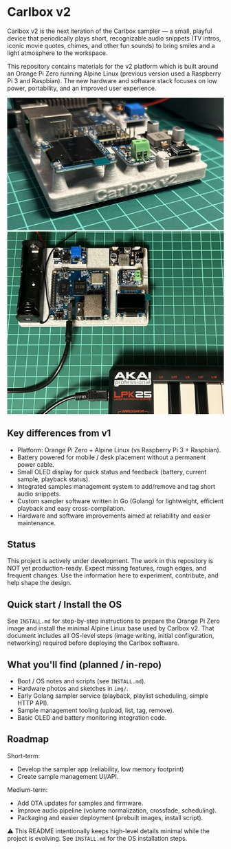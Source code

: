 # Carlbox v2

Carlbox v2 is the next iteration of the Carlbox sampler — a small, playful device that periodically plays short, recognizable audio snippets (TV intros, iconic movie quotes, chimes, and other fun sounds) to bring smiles and a light atmosphere to the workspace.

This repository contains materials for the v2 platform which is built around an Orange Pi Zero running Alpine Linux (previous version used a Raspberry Pi 3 and Raspbian). The new hardware and software stack focuses on low power, portability, and an improved user experience.

![Carlbox dev board 1](img/dev_board_01.jpeg)
![Carlbox dev board 2](img/dev_board_02.jpeg)

## Key differences from v1

- Platform: Orange Pi Zero + Alpine Linux (vs Raspberry Pi 3 + Raspbian).
- Battery powered for mobile / desk placement without a permanent power cable.
- Small OLED display for quick status and feedback (battery, current sample, playback status).
- Integrated samples management system to add/remove and tag short audio snippets.
- Custom sampler software written in Go (Golang) for lightweight, efficient playback and easy cross-compilation.
- Hardware and software improvements aimed at reliability and easier maintenance.

## Status

This project is actively under development. The work in this repository is NOT yet production-ready. Expect missing features, rough edges, and frequent changes. Use the information here to experiment, contribute, and help shape the design.

## Quick start / Install the OS

See `INSTALL.md` for step-by-step instructions to prepare the Orange Pi Zero image and install the minimal Alpine Linux base used by Carlbox v2. That document includes all OS-level steps (image writing, initial configuration, networking) required before deploying the Carlbox software.

## What you'll find (planned / in-repo)

- Boot / OS notes and scripts (see `INSTALL.md`).
- Hardware photos and sketches in `img/`.
- Early Golang sampler service (playback, playlist scheduling, simple HTTP API).
- Sample management tooling (upload, list, tag, remove).
- Basic OLED and battery monitoring integration code.

## Roadmap

Short-term:
- Develop the sampler app (reliability, low memory footprint)
- Create sample management UI/API.

Medium-term:
- Add OTA updates for samples and firmware.
- Improve audio pipeline (volume normalization, crossfade, scheduling).
- Packaging and easier deployment (prebuilt images, install script).

⚠️ This README intentionally keeps high-level details minimal while the project is evolving. See `INSTALL.md` for the OS installation steps.
